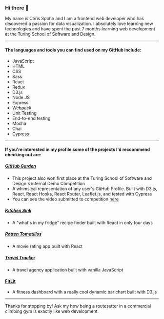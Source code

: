 ### Hi there 👋

My name is Chris Spohn and I am a frontend web developer who has discovered a passion for data visualization. I absolutely love learning new technologies and have spent the past 7 months learning web development at the Turing School of Software and Design.

***

#### The languages and tools you can find used on my GitHub include:

* JavaScript
* HTML
* CSS
* Sass
* React 
* Redux
* D3.js
* Node JS
* Express
* Webpack
* Unit Testing
* End-to-end testing
* Mocha
* Chai
* Cypress

***

#### If you're interested in my profile some of the projects I'd reccommend checking out are:

##### [GitHub Garden](https://github.com/CJSpohn/GitHub-Garden)
* This project also won first place at the Turing School of Software and Design's internal Demo Competition
* A whimsical representation of any user's GitHub Profile. Built with D3.js, React, React Hooks, React Router, Leaflet.js, and tested with Cypress
* You can see the video submitted to competition [here](https://www.youtube.com/watch?v=EOrDy2ucsjQ)

##### [Kitchen Sink](https://github.com/CJSpohn/niche)
* A "what's in my fridge" recipe finder built with React in only four days

##### [Rotten Tomatillos](https://github.com/CJSpohn/rotten_tomatillos)
* A movie rating app built with React

##### [Travel Tracker](https://github.com/CJSpohn/Travel-Tracker)
* A travel agency application built with vanilla JavaScript

#### [FitLit](https://github.com/CJSpohn/FitLit)
* A fitness dashboard with a really cool dynamic bar chart built with D3.js

***

Thanks for stopping by! Ask my how being a routesetter in a commercial climbing gym is exactly like web development.

<!--
**CJSpohn/CJSpohn** is a ✨ _special_ ✨ repository because its `README.md` (this file) appears on your GitHub profile.

Here are some ideas to get you started:

- 🔭 I’m currently working on ...
- 🌱 I’m currently learning ...
- 👯 I’m looking to collaborate on ...
- 🤔 I’m looking for help with ...
- 💬 Ask me about ...
- 📫 How to reach me: ...
- 😄 Pronouns: ...
- ⚡ Fun fact: ...
-->
